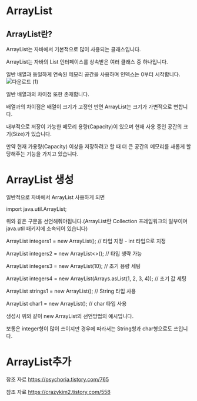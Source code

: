 ArrayList
====

ArrayList란?
----

ArrayList는 자바에서 기본적으로 많이 사용되는 클래스입니다.

ArrayList는 자바의 List 인터페이스를 상속받은 여러 클래스 중 하나입니다.

일반 배열과 동일하게 연속된 메모리 공간을 사용하며 인덱스는 0부터 시작합니다.
![다운로드 (1)](https://user-images.githubusercontent.com/100178951/172609248-ff7257d5-a75f-4f45-93d0-0e851d701767.png)

일반 배열과의 차이점 또한 존재합니다.

배열과의 차이점은 배열이 크기가 고정인 반면 ArrayList는 크기가 가변적으로 변합니다.

내부적으로 저장이 가능한 메모리 용량(Capacity)이 있으며 현재 사용 중인 공간의 크기(Size)가 있습니다.

만약 현재 가용량(Capacity) 이상을 저장하려고 할 때 더 큰 공간의 메모리를 새롭게 할당해주는 기능을 가지고 있습니다.

ArrayList 생성
===========

일반적으로 자바에서 ArrayList 사용하게 되면
 
import java.util.ArrayList;

위와 같은 구문을 선언해줘야됩니다.(ArrayList란 Collection 프레임워크의 일부이며 java.util 패키지에 소속되어 있습니다)

ArrayList<Integer> integers1 = new ArrayList<Integer>(); // 타입 지정 - int 타입으로 지정

ArrayList<Integer> integers2 = new ArrayList<>(); // 타입 생략 가능 
 
ArrayList<Integer> integers3 = new ArrayList<Integer>(10); // 초기 용량 세팅
 
ArrayList<Integer> integers4 = new ArrayList<Integer>(Arrays.asList(1, 2, 3, 4)); // 초기 값 세팅

ArrayList<String> strings1 = new ArrayList<String>(); // String 타입 사용
 
ArrayList<Character> char1 = new ArrayList<Character>(); // char 타입 사용 
 
 생성시 위와 같이 new ArrayList의 선언방법의 예시입니다.
 
 보통은 integer형이 많이 쓰이지만 경우에 따라서는 String형과 char형으로도 쓰입니다.
 
 ArrayList추가
========


참조 자료 https://psychoria.tistory.com/765

참조 자료 https://crazykim2.tistory.com/558
